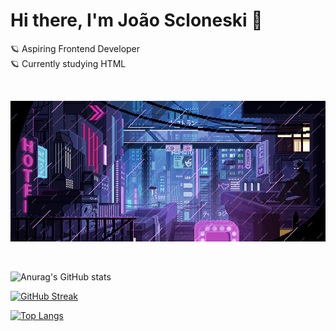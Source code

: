 ### <h1> Hi there, I'm João Scloneski 🚀 </h1>

🪐 Aspiring Frontend Developer
<br>
🪐 Currently studying HTML

<br>


![](giphy.gif)


<!--
**jscloneski/jscloneski** is a ✨ _special_ ✨ repository because its `README.md` (this file) appears on your GitHub profile.

Here are some ideas to get you started:

- 🔭 I’m currently working on ...
- 🌱 I’m currently learning ...
- 👯 I’m looking to collaborate on ...
- 🤔 I’m looking for help with ...
- 💬 Ask me about ...
- 📫 How to reach me: ...
- 😄 Pronouns: ...
- ⚡ Fun fact: ...
-->
<br>

![Anurag's GitHub stats](https://github-readme-stats.vercel.app/api?username=jscloneski&show_icons=true&hide=contribs,prs&theme=tokyonight)


[![GitHub Streak](http://github-readme-streak-stats.herokuapp.com?user=jscloneski&theme=tokyonight)](https://git.io/streak-stats)


[![Top Langs](https://github-readme-stats.vercel.app/api/top-langs/?username=jscloneski&layout=compact&theme=tokyonight)](https://github.com/anuraghazra/github-readme-stats)

<br>



